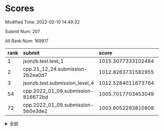 # Scores

Modified Time: 2022-02-10 14:49:32

Submit Num: 207

All Rank Num: 169917

| rank |               submit               |       score        |       sigma        | pk_num |
| :--- | :--------------------------------- | :----------------- | :----------------- | :----- |
| 1    | jsonzb.test.test_1                 | 1015.3077333102484 | 0.8866275799864491 | 3285   |
| 2    | cpp.21_12_24.submission-2b2ea0d7   | 1012.8263731582955 | 0.8177982429828698 | 3283   |
| 3    | jsonzb.test.submission_level_4     | 1012.5284011673764 | 0.7998157378926797 | 3286   |
| 54   | cpp.2022_01_09.submission-816672bd | 1005.7017703453049 | 0.7264609403526077 | 3285   |
| 72   | cpp.2022_01_09.submission-5b0e3de2 | 1003.6052293810808 | 0.7169062851654553 | 3281   |


<details>
<summary>全部</summary>

| rank |                 submit                 |       score        |       sigma        | pk_num |
| :--- | :------------------------------------- | :----------------- | :----------------- | :----- |
| 1    | jsonzb.test.test_1                     | 1015.3077333102484 | 0.8866275799864491 | 3285   |
| 2    | cpp.21_12_24.submission-2b2ea0d7       | 1012.8263731582955 | 0.8177982429828698 | 3283   |
| 3    | jsonzb.test.submission_level_4         | 1012.5284011673764 | 0.7998157378926797 | 3286   |
| 4    | gobigger.level_3.submission_level_3_34 | 1011.9703826764903 | 0.7639344407648895 | 3284   |
| 5    | gobigger.level_3.submission_level_3_42 | 1011.6498664301312 | 0.7753460122543938 | 3287   |
| 6    | gobigger.level_3.submission_level_3_31 | 1011.485124119699  | 0.7903037527354732 | 3287   |
| 7    | gobigger.level_3.submission_level_3_10 | 1011.3933310354256 | 0.7713869531601312 | 3284   |
| 8    | gobigger.level_3.submission_level_3_43 | 1011.3240335923414 | 0.7474625182444675 | 3283   |
| 9    | gobigger.level_3.submission_level_3_8  | 1011.2892159682937 | 0.7758999558156718 | 3287   |
| 10   | gobigger.level_3.submission_level_3_46 | 1011.1987869119532 | 0.7733106143355379 | 3284   |
| 11   | gobigger.level_3.submission_level_3_1  | 1011.1439387885613 | 0.7679586471667598 | 3282   |
| 12   | gobigger.level_3.submission_level_3_25 | 1010.8138295738981 | 0.7563139711844347 | 3281   |
| 13   | gobigger.level_3.submission_level_3_47 | 1010.8008644970809 | 0.7858188896090781 | 3285   |
| 14   | gobigger.level_3.submission_level_3_12 | 1010.7896957749027 | 0.7928187143728939 | 3281   |
| 15   | gobigger.level_3.submission_level_3_36 | 1010.7551848493642 | 0.783619180744554  | 3288   |
| 16   | gobigger.level_3.submission_level_3_7  | 1010.7532740770956 | 0.7533127306028888 | 3286   |
| 17   | gobigger.level_3.submission_level_3_48 | 1010.6379579901767 | 0.7679566879827746 | 3283   |
| 18   | gobigger.level_3.submission_level_3_23 | 1010.6002358005686 | 0.7684636579728543 | 3286   |
| 19   | gobigger.level_3.submission_level_3_4  | 1010.4201120340686 | 0.7594618243860102 | 3285   |
| 20   | gobigger.level_3.submission_level_3_28 | 1010.2088574604144 | 0.7438339963209348 | 3280   |
| 21   | gobigger.level_3.submission_level_3_6  | 1010.1509137746563 | 0.769993677824314  | 3284   |
| 22   | gobigger.level_3.submission_level_3_17 | 1010.1438928362652 | 0.7527829987317457 | 3286   |
| 23   | gobigger.level_3.submission_level_3_22 | 1010.0481628479333 | 0.7407801671819981 | 3279   |
| 24   | gobigger.level_3.submission_level_3_3  | 1009.9771320580144 | 0.7729063284176383 | 3283   |
| 25   | gobigger.level_3.submission_level_3_39 | 1009.9620395832585 | 0.733202232479614  | 3285   |
| 26   | gobigger.level_3.submission_level_3_40 | 1009.8745574187583 | 0.7581723223438315 | 3280   |
| 27   | gobigger.level_3.submission_level_3_9  | 1009.8530985454212 | 0.7722609139761316 | 3278   |
| 28   | gobigger.level_3.submission_level_3_45 | 1009.7927322114199 | 0.7536295368037534 | 3288   |
| 29   | gobigger.level_3.submission_level_3_27 | 1009.7687842944822 | 0.7436348057221388 | 3278   |
| 30   | gobigger.level_3.submission_level_3_18 | 1009.6776732607558 | 0.7410164589043615 | 3280   |
| 31   | gobigger.level_3.submission_level_3_41 | 1009.6692131470452 | 0.7675472203508897 | 3284   |
| 32   | gobigger.level_3.submission_level_3_11 | 1009.6625736649788 | 0.7384854989904522 | 3286   |
| 33   | gobigger.level_3.submission_level_3_16 | 1009.6182743206539 | 0.743647776915686  | 3279   |
| 34   | gobigger.level_3.submission_level_3_0  | 1009.6123331268285 | 0.7522461328790768 | 3286   |
| 35   | gobigger.level_3.submission_level_3_38 | 1009.5819461843106 | 0.7524382167145902 | 3285   |
| 36   | gobigger.level_3.submission_level_3_19 | 1009.5527927553833 | 0.7706106009728441 | 3289   |
| 37   | gobigger.level_3.submission_level_3_20 | 1009.4585088398316 | 0.7553998403690214 | 3280   |
| 38   | gobigger.level_3.submission_level_3_30 | 1009.4358954993083 | 0.7492850731150726 | 3287   |
| 39   | gobigger.level_3.submission_level_3_49 | 1009.4209253925741 | 0.7444931107386117 | 3283   |
| 40   | gobigger.level_3.submission_level_3_13 | 1009.37297442427   | 0.7686425965520448 | 3285   |
| 41   | gobigger.level_3.submission_level_3_29 | 1009.3109460544163 | 0.7355728937967512 | 3285   |
| 42   | gobigger.level_3.submission_level_3_24 | 1009.2015047014962 | 0.7563825416100212 | 3285   |
| 43   | gobigger.level_3.submission_level_3_2  | 1009.1597720579733 | 0.732480201426258  | 3283   |
| 44   | gobigger.level_3.submission_level_3_14 | 1009.1398936439102 | 0.7492768413456967 | 3286   |
| 45   | gobigger.level_3.submission_level_3_35 | 1009.1026398595618 | 0.7409255585216905 | 3287   |
| 46   | gobigger.level_3.submission_level_3_44 | 1009.0909447711541 | 0.7537922386144221 | 3286   |
| 47   | gobigger.level_3.submission_level_3_26 | 1009.0589392941262 | 0.7625444011315359 | 3287   |
| 48   | gobigger.level_3.submission_level_3_5  | 1008.8694876796131 | 0.743820397165601  | 3280   |
| 49   | gobigger.level_3.submission_level_3_21 | 1008.8022772811813 | 0.7362665895799442 | 3282   |
| 50   | gobigger.level_3.submission_level_3_15 | 1008.7823550838636 | 0.7593616123698177 | 3277   |
| 51   | gobigger.level_3.submission_level_3_32 | 1008.2513564636313 | 0.7466666878172324 | 3283   |
| 52   | gobigger.level_3.submission_level_3_37 | 1007.9438049761776 | 0.7596029315756433 | 3286   |
| 53   | gobigger.level_3.submission_level_3_33 | 1007.6435581085517 | 0.7473539643672304 | 3287   |
| 54   | cpp.2022_01_09.submission-816672bd     | 1005.7017703453049 | 0.7264609403526077 | 3285   |
| 55   | gobigger.level_1.submission_level_1_31 | 1005.0423004922358 | 0.7238921105625145 | 3282   |
| 56   | gobigger.level_1.submission_level_1_10 | 1004.9193752870716 | 0.7261999033618185 | 3289   |
| 57   | gobigger.level_1.submission_level_1_6  | 1004.8543294210655 | 0.7159106212321955 | 3284   |
| 58   | gobigger.level_1.submission_level_1_21 | 1004.7446861433757 | 0.7374221646729865 | 3285   |
| 59   | gobigger.level_1.submission_level_1_1  | 1004.5817763611583 | 0.7310260478573433 | 3286   |
| 60   | gobigger.level_1.submission_level_1_20 | 1004.3117485147094 | 0.7118349920697234 | 3284   |
| 61   | gobigger.level_1.submission_level_1_48 | 1004.2693007752035 | 0.7255492153128809 | 3277   |
| 62   | gobigger.level_1.submission_level_1_11 | 1004.2419764877775 | 0.7075632881384666 | 3285   |
| 63   | gobigger.level_1.submission_level_1_26 | 1004.1374706684436 | 0.7153084360157218 | 3283   |
| 64   | gobigger.level_1.submission_level_1_34 | 1004.137390679774  | 0.7281369701168084 | 3278   |
| 65   | gobigger.level_1.submission_level_1_28 | 1003.9825501154636 | 0.7265520188377784 | 3283   |
| 66   | gobigger.level_1.submission_level_1_19 | 1003.8546220223491 | 0.7130785401935914 | 3279   |
| 67   | gobigger.level_1.submission_level_1_41 | 1003.832248668872  | 0.722158961533439  | 3289   |
| 68   | gobigger.level_1.submission_level_1_49 | 1003.7442543295249 | 0.7180619014208639 | 3283   |
| 69   | gobigger.level_1.submission_level_1_33 | 1003.6758527462094 | 0.707383517903132  | 3283   |
| 70   | gobigger.level_1.submission_level_1_32 | 1003.6442359023774 | 0.7184349082254732 | 3281   |
| 71   | gobigger.level_1.submission_level_1_16 | 1003.6186769638667 | 0.7154191094881202 | 3287   |
| 72   | cpp.2022_01_09.submission-5b0e3de2     | 1003.6052293810808 | 0.7169062851654553 | 3281   |
| 73   | gobigger.level_1.submission_level_1_5  | 1003.5851038168355 | 0.7237925026139225 | 3280   |
| 74   | gobigger.level_1.submission_level_1_18 | 1003.4182695801973 | 0.7207256005313541 | 3280   |
| 75   | gobigger.level_1.submission_level_1_30 | 1003.4129605157101 | 0.7268226409475612 | 3281   |
| 76   | gobigger.level_1.submission_level_1_44 | 1003.403977315109  | 0.7105067685600805 | 3282   |
| 77   | gobigger.level_1.submission_level_1_43 | 1003.34586035805   | 0.7131436217642158 | 3285   |
| 78   | gobigger.level_1.submission_level_1_42 | 1003.2937967771628 | 0.7289636284846831 | 3284   |
| 79   | gobigger.level_1.submission_level_1_13 | 1003.2850751922293 | 0.7009957588590039 | 3281   |
| 80   | gobigger.level_1.submission_level_1_4  | 1003.278424573447  | 0.7167058121214689 | 3282   |
| 81   | gobigger.level_1.submission_level_1_29 | 1003.2463612355026 | 0.7182574473127831 | 3286   |
| 82   | gobigger.level_1.submission_level_1_22 | 1003.2191165371391 | 0.7113906084042992 | 3284   |
| 83   | gobigger.level_1.submission_level_1_12 | 1003.099874847761  | 0.729970254982185  | 3285   |
| 84   | gobigger.level_1.submission_level_1_37 | 1003.0416860474073 | 0.7140030758849805 | 3283   |
| 85   | gobigger.level_1.submission_level_1_15 | 1003.0404274764985 | 0.7164733255489405 | 3280   |
| 86   | gobigger.level_1.submission_level_1_9  | 1002.9813606742151 | 0.7211202555354841 | 3281   |
| 87   | gobigger.level_1.submission_level_1_36 | 1002.9355979798457 | 0.6975048696143976 | 3282   |
| 88   | gobigger.level_1.submission_level_1_8  | 1002.9354543468738 | 0.717469739155387  | 3289   |
| 89   | gobigger.level_1.submission_level_1_0  | 1002.9009303249398 | 0.7129626187815427 | 3286   |
| 90   | gobigger.level_1.submission_level_1_17 | 1002.8206185150057 | 0.7164217239917601 | 3281   |
| 91   | gobigger.level_1.submission_level_1_25 | 1002.8110565596736 | 0.7066948564604582 | 3278   |
| 92   | gobigger.level_1.submission_level_1_27 | 1002.8102886227512 | 0.7201886858605081 | 3280   |
| 93   | gobigger.level_1.submission_level_1_23 | 1002.7603632926728 | 0.7207617515151854 | 3287   |
| 94   | gobigger.level_1.submission_level_1_7  | 1002.6469624032576 | 0.708572903785493  | 3282   |
| 95   | gobigger.level_1.submission_level_1_35 | 1002.5719570348798 | 0.7191494131332519 | 3286   |
| 96   | gobigger.level_1.submission_level_1_40 | 1002.5463147796928 | 0.7211170696924962 | 3279   |
| 97   | gobigger.level_1.submission_level_1_3  | 1002.4575446212997 | 0.7203760801130769 | 3287   |
| 98   | gobigger.level_1.submission_level_1_14 | 1002.4520211345018 | 0.7092634416343866 | 3287   |
| 99   | gobigger.level_1.submission_level_1_45 | 1002.2718542865521 | 0.7227941727625794 | 3284   |
| 100  | gobigger.level_1.submission_level_1_39 | 1002.2620913702518 | 0.7177894490244805 | 3280   |
| 101  | gobigger.level_1.submission_level_1_46 | 1002.2252512643057 | 0.7073245478713934 | 3282   |
| 102  | gobigger.level_1.submission_level_1_47 | 1002.1614752990986 | 0.7248699864972943 | 3284   |
| 103  | gobigger.level_1.submission_level_1_24 | 1002.0452398997995 | 0.720276998306207  | 3284   |
| 104  | gobigger.level_1.submission_level_1_2  | 1001.7174716574632 | 0.7072086965071632 | 3287   |
| 105  | gobigger.level_1.submission_level_1_38 | 1001.6424360809065 | 0.7109770607597798 | 3277   |
| 106  | gobigger.random.submission_random_28   | 997.8432163542957  | 0.7033857786363918 | 3283   |
| 107  | gobigger.random.submission_random_14   | 997.7262826875316  | 0.7135014599596723 | 3282   |
| 108  | gobigger.random.submission_random_0    | 996.9832870704798  | 0.7135070033727925 | 3283   |
| 109  | gobigger.random.submission_random_16   | 996.9426905175596  | 0.707806159264363  | 3278   |
| 110  | gobigger.random.submission_random_1    | 996.91739998115    | 0.706641924065669  | 3282   |
| 111  | gobigger.random.submission_random_12   | 996.7601977125336  | 0.7215821429265137 | 3284   |
| 112  | gobigger.random.submission_random_37   | 996.6942775150608  | 0.7063228225643463 | 3282   |
| 113  | gobigger.random.submission_random_26   | 996.4295847474938  | 0.7006919835150361 | 3282   |
| 114  | gobigger.random.submission_random_48   | 996.3720451218244  | 0.7193138990964366 | 3289   |
| 115  | gobigger.random.submission_random_29   | 996.3122075626641  | 0.7112717656102622 | 3283   |
| 116  | gobigger.random.submission_random_34   | 996.2937001428973  | 0.720263526745204  | 3284   |
| 117  | gobigger.random.submission_random_7    | 996.2600692272948  | 0.7035035810361401 | 3286   |
| 118  | gobigger.random.submission_random_20   | 996.1863180967738  | 0.7166079320064089 | 3281   |
| 119  | gobigger.random.submission_random_17   | 996.1560616453295  | 0.702997900788675  | 3282   |
| 120  | gobigger.random.submission_random_45   | 996.005729770735   | 0.7102991073001579 | 3284   |
| 121  | gobigger.random.submission_random_24   | 995.9713384526927  | 0.7114954985655824 | 3281   |
| 122  | gobigger.random.submission_random_36   | 995.9667140684538  | 0.7126152212615879 | 3284   |
| 123  | gobigger.random.submission_random_21   | 995.9592450248739  | 0.7056713364573906 | 3290   |
| 124  | gobigger.random.submission_random_4    | 995.9337701951955  | 0.7038991574690898 | 3279   |
| 125  | gobigger.random.submission_random_38   | 995.9124477849797  | 0.7117752409028141 | 3288   |
| 126  | gobigger.random.submission_random_46   | 995.8556895094654  | 0.7151472626189609 | 3288   |
| 127  | gobigger.random.submission_random_41   | 995.7499738342066  | 0.7097876832500581 | 3286   |
| 128  | gobigger.random.submission_random_40   | 995.7496976088753  | 0.7110408871032227 | 3283   |
| 129  | gobigger.random.submission_random_47   | 995.6984766657009  | 0.7152022582046456 | 3279   |
| 130  | gobigger.random.submission_random_32   | 995.6940266626063  | 0.7048230116440661 | 3279   |
| 131  | gobigger.random.submission_random_44   | 995.690023333874   | 0.7093640470643436 | 3285   |
| 132  | gobigger.random.submission_random_27   | 995.6360568135452  | 0.6941026228197713 | 3280   |
| 133  | gobigger.random.submission_random_6    | 995.6205213352007  | 0.709650584926479  | 3283   |
| 134  | gobigger.random.submission_random_42   | 995.6053257604597  | 0.7096187533357013 | 3282   |
| 135  | gobigger.random.submission_random_23   | 995.5720493819522  | 0.7152915848071785 | 3288   |
| 136  | gobigger.random.submission_random_2    | 995.5355884000148  | 0.7112893608422609 | 3290   |
| 137  | gobigger.random.submission_random_31   | 995.5207862231607  | 0.6927199741304485 | 3288   |
| 138  | gobigger.random.submission_random_33   | 995.5095509751278  | 0.7122107564143638 | 3287   |
| 139  | gobigger.random.submission_random_19   | 995.4589127278704  | 0.7191618072444395 | 3283   |
| 140  | gobigger.random.submission_random_8    | 995.3702364289479  | 0.7153090300693417 | 3283   |
| 141  | gobigger.random.submission_random_25   | 995.300448710292   | 0.7094317151375396 | 3278   |
| 142  | gobigger.random.submission_random_11   | 995.2521557978775  | 0.7105189232939472 | 3284   |
| 143  | gobigger.random.submission_random_35   | 995.1814712627073  | 0.7134611250991897 | 3284   |
| 144  | gobigger.random.submission_random_10   | 995.1515050225015  | 0.7136442238934294 | 3286   |
| 145  | gobigger.random.submission_random_39   | 995.1220758964973  | 0.7116804604380719 | 3282   |
| 146  | gobigger.random.submission_random_22   | 995.0719004863362  | 0.7146539159889345 | 3282   |
| 147  | gobigger.random.submission_random_49   | 995.0313138835813  | 0.7099572096396911 | 3279   |
| 148  | gobigger.random.submission_random_3    | 994.9534076518333  | 0.7114377845153249 | 3282   |
| 149  | gobigger.random.submission_random_43   | 994.9104179625891  | 0.7122463917315522 | 3284   |
| 150  | gobigger.random.submission_random_15   | 994.7985430825113  | 0.7228438667207022 | 3288   |
| 151  | gobigger.random.submission_random_30   | 994.778777583693   | 0.7286269356597257 | 3281   |
| 152  | gobigger.random.submission_random_18   | 994.6703511501191  | 0.7232500796631683 | 3283   |
| 153  | gobigger.random.submission_random_9    | 994.6257110864818  | 0.7158366373979146 | 3280   |
| 154  | gobigger.random.submission_random_13   | 994.6027301314947  | 0.715777917475598  | 3284   |
| 155  | gobigger.random.submission_random_5    | 994.349320800811   | 0.7111383163945794 | 3285   |
| 156  | gobigger.level_2.submission_level_2_23 | 993.6198914682045  | 0.7435468226577532 | 3284   |
| 157  | gobigger.level_2.submission_level_2_2  | 993.541477177548   | 0.7308551134787159 | 3280   |
| 158  | gobigger.level_2.submission_level_2_38 | 993.4458219047916  | 0.7234255445184314 | 3283   |
| 159  | gobigger.level_2.submission_level_2_18 | 993.2600958773986  | 0.7280260713722706 | 3285   |
| 160  | gobigger.level_2.submission_level_2_30 | 993.1341632060158  | 0.7313612489255377 | 3289   |
| 161  | gobigger.level_2.submission_level_2_8  | 993.0516144932296  | 0.7397652906977784 | 3282   |
| 162  | gobigger.level_2.submission_level_2_34 | 993.0193132587913  | 0.7329640592526497 | 3285   |
| 163  | gobigger.level_2.submission_level_2_5  | 993.0078084793356  | 0.745624697907358  | 3284   |
| 164  | gobigger.level_2.submission_level_2_9  | 992.9399724872162  | 0.7464407797028851 | 3285   |
| 165  | gobigger.level_2.submission_level_2_6  | 992.876153344968   | 0.7462711782407033 | 3279   |
| 166  | gobigger.level_2.submission_level_2_49 | 992.7053253834268  | 0.7317349432447998 | 3282   |
| 167  | gobigger.level_2.submission_level_2_3  | 992.7040259953036  | 0.7198877235839377 | 3288   |
| 168  | gobigger.level_2.submission_level_2_37 | 992.6729135912789  | 0.728631407614908  | 3280   |
| 169  | gobigger.level_2.submission_level_2_19 | 992.6257770823483  | 0.7399664244463574 | 3280   |
| 170  | gobigger.level_2.submission_level_2_45 | 992.5722834502105  | 0.7548600527507089 | 3278   |
| 171  | gobigger.level_2.submission_level_2_1  | 992.5257212596396  | 0.7270013858178889 | 3283   |
| 172  | gobigger.level_2.submission_level_2_14 | 992.5006041907757  | 0.7495194645870391 | 3282   |
| 173  | gobigger.level_2.submission_level_2_15 | 992.4828575891003  | 0.7505779039242624 | 3286   |
| 174  | gobigger.level_2.submission_level_2_44 | 992.4595062097418  | 0.7328508380243993 | 3281   |
| 175  | gobigger.level_2.submission_level_2_20 | 992.4295981504252  | 0.7450396240552569 | 3284   |
| 176  | gobigger.level_2.submission_level_2_46 | 992.4183842773932  | 0.7591044298984048 | 3279   |
| 177  | gobigger.level_2.submission_level_2_11 | 992.388738233509   | 0.7473482952853802 | 3286   |
| 178  | gobigger.level_2.submission_level_2_43 | 992.3510199637265  | 0.7341422878814278 | 3284   |
| 179  | gobigger.level_2.submission_level_2_16 | 992.2379171951065  | 0.7485489727915291 | 3290   |
| 180  | gobigger.level_2.submission_level_2_29 | 992.2338215151217  | 0.7547197142574102 | 3287   |
| 181  | gobigger.level_2.submission_level_2_7  | 992.2262281234688  | 0.740206799038453  | 3285   |
| 182  | gobigger.level_2.submission_level_2_27 | 992.1458755916926  | 0.7333543412759679 | 3286   |
| 183  | gobigger.level_2.submission_level_2_48 | 992.1133503522194  | 0.7274391107002272 | 3287   |
| 184  | gobigger.level_2.submission_level_2_35 | 992.0702940773584  | 0.7531610938805419 | 3283   |
| 185  | gobigger.level_2.submission_level_2_40 | 992.065626987968   | 0.7440221439659763 | 3281   |
| 186  | gobigger.level_2.submission_level_2_0  | 992.0543708944574  | 0.7466006848885487 | 3285   |
| 187  | gobigger.level_2.submission_level_2_10 | 992.0120686044213  | 0.7475284073722779 | 3280   |
| 188  | gobigger.level_2.submission_level_2_17 | 991.9263821199208  | 0.7564343092331682 | 3283   |
| 189  | gobigger.level_2.submission_level_2_22 | 991.8972890247809  | 0.7534928464059343 | 3286   |
| 190  | gobigger.level_2.submission_level_2_47 | 991.8921695067809  | 0.7496059741497486 | 3277   |
| 191  | gobigger.level_2.submission_level_2_31 | 991.8914154365085  | 0.7399253124909544 | 3285   |
| 192  | gobigger.level_2.submission_level_2_33 | 991.7960863097431  | 0.7520266554371864 | 3280   |
| 193  | gobigger.level_2.submission_level_2_21 | 991.7136152501989  | 0.7465951243491279 | 3283   |
| 194  | gobigger.level_2.submission_level_2_26 | 991.6405513840807  | 0.7399465375870422 | 3287   |
| 195  | gobigger.level_2.submission_level_2_39 | 991.6141557596944  | 0.7553162697529177 | 3281   |
| 196  | gobigger.level_2.submission_level_2_12 | 991.6088920121505  | 0.7220987520280878 | 3287   |
| 197  | gobigger.level_2.submission_level_2_13 | 991.5858411885947  | 0.7437090396488649 | 3281   |
| 198  | gobigger.level_2.submission_level_2_24 | 991.5796567915007  | 0.7385836899745393 | 3283   |
| 199  | gobigger.level_2.submission_level_2_32 | 991.4419538022173  | 0.76258838462239   | 3288   |
| 200  | gobigger.level_2.submission_level_2_4  | 991.4411039111989  | 0.7639698300772768 | 3284   |
| 201  | gobigger.level_2.submission_level_2_36 | 991.1728851558196  | 0.74119340887359   | 3280   |
| 202  | gobigger.level_2.submission_level_2_28 | 991.1458877794275  | 0.7553896471470762 | 3283   |
| 203  | gobigger.level_2.submission_level_2_25 | 990.7573084360511  | 0.7292676848777626 | 3285   |
| 204  | gobigger.level_2.submission_level_2_41 | 990.387215959946   | 0.7604456654174868 | 3281   |
| 205  | gobigger.level_2.submission_level_2_42 | 990.3510086982975  | 0.7534507197074197 | 3283   |
| 206  | gobigger.none.submission_none_1        | 978.665301176124   | 1.2130656255746886 | 3278   |
| 207  | gobigger.none.submission_none_0        | 978.1009013165551  | 1.231428303657238  | 3284   |

</details>